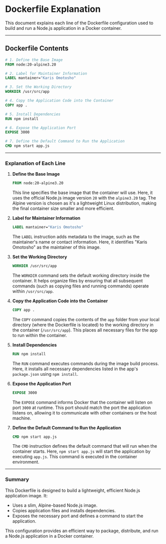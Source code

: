 # Dockerfile Explanation

This document explains each line of the Dockerfile configuration used to build and run a Node.js application in a Docker container.

---

## Dockerfile Contents

```dockerfile
# 1. Define the Base Image
FROM node:20-alpine3.20

# 2. Label for Maintainer Information
LABEL mantainer="Karis Omotosho"

# 3. Set the Working Directory
WORKDIR /usr/src/app

# 4. Copy the Application Code into the Container
COPY app .

# 5. Install Dependencies
RUN npm install

# 6. Expose the Application Port
EXPOSE 3000

# 7. Define the Default Command to Run the Application
CMD npm start app.js
```

---

### Explanation of Each Line

1. **Define the Base Image**

   ```dockerfile
   FROM node:20-alpine3.20
   ```

   This line specifies the base image that the container will use. Here, it uses the official Node.js image version `20` with the `alpine3.20` tag. The Alpine version is chosen as it's a lightweight Linux distribution, making the final container size smaller and more efficient.

2. **Label for Maintainer Information**

   ```dockerfile
   LABEL mantainer="Karis Omotosho"
   ```

   The `LABEL` instruction adds metadata to the image, such as the maintainer's name or contact information. Here, it identifies "Karis Omotosho" as the maintainer of this image.

3. **Set the Working Directory**

   ```dockerfile
   WORKDIR /usr/src/app
   ```

   The `WORKDIR` command sets the default working directory inside the container. It helps organize files by ensuring that all subsequent commands (such as copying files and running commands) operate within `/usr/src/app`.

4. **Copy the Application Code into the Container**

   ```dockerfile
   COPY app .
   ```

   The `COPY` command copies the contents of the `app` folder from your local directory (where the Dockerfile is located) to the working directory in the container (`/usr/src/app`). This places all necessary files for the app to run within the container.

5. **Install Dependencies**

   ```dockerfile
   RUN npm install
   ```

   The `RUN` command executes commands during the image build process. Here, it installs all necessary dependencies listed in the app's `package.json` using `npm install`.

6. **Expose the Application Port**

   ```dockerfile
   EXPOSE 3000
   ```

   The `EXPOSE` command informs Docker that the container will listen on port `3000` at runtime. This port should match the port the application listens on, allowing it to communicate with other containers or the host machine.

7. **Define the Default Command to Run the Application**

   ```dockerfile
   CMD npm start app.js
   ```

   The `CMD` instruction defines the default command that will run when the container starts. Here, `npm start app.js` will start the application by executing `app.js`. This command is executed in the container environment.

---

### Summary

This Dockerfile is designed to build a lightweight, efficient Node.js application image. It:

- Uses a slim, Alpine-based Node.js image.
- Copies application files and installs dependencies.
- Exposes the necessary port and defines a command to start the application.

This configuration provides an efficient way to package, distribute, and run a Node.js application in a Docker container.

